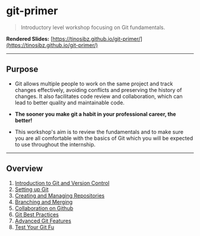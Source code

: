 # git-primer

> Introductory level workshop focusing on Git fundamentals.

**Rendered Slides:** [https://tinosibz.github.io/git-primer/](https://tinosibz.github.io/git-primer/)

---

## Purpose

- Git allows multiple people to work on the same project and track changes effectively, avoiding conflicts and preserving the history of changes. It also facilitates code review and collaboration, which can lead to better quality and maintainable code.

- **The sooner you make git a habit in your professional career, the better!**

- This workshop's aim is to review the fundamentals and to make sure you are all comfortable with the basics of Git which you will be expected to use throughout the internship.

---

## Overview

1. [Introduction to Git and Version Control](./docs/1.1-introduction-to-git-and-version-control.html)
2. [Setting up Git](./docs/1.2-setting-up-git.html)
3. [Creating and Managing Repositories](./docs/1.3-creating-and-managing-repositories.html)
4. [Branching and Merging](./docs/2.1-branching-and-merging.html)
5. [Collaboration on Github](./docs/2.2-collaboration-on-github.html)
6. [Git Best Practices](./docs/2.3-git-best-practices.html)
7. [Advanced Git Features](./docs/2.4-advanced-git-features.html)
8. [Test Your Git Fu](./docs/3.1-test-your-git-fu.html)

